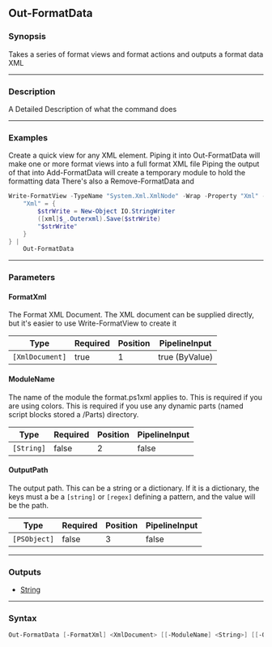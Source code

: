 Out-FormatData
--------------




### Synopsis
Takes a series of format views and format actions and outputs a format data XML



---


### Description

A Detailed Description of what the command does



---


### Examples
Create a quick view for any XML element.
Piping it into Out-FormatData will make one or more format views into a full format XML file
Piping the output of that into Add-FormatData will create a temporary module to hold the formatting data
There's also a Remove-FormatData and

```PowerShell
Write-FormatView -TypeName "System.Xml.XmlNode" -Wrap -Property "Xml" -VirtualProperty @{
    "Xml" = {
        $strWrite = New-Object IO.StringWriter
        ([xml]$_.Outerxml).Save($strWrite)
        "$strWrite"
    }
} |
    Out-FormatData
```


---


### Parameters
#### **FormatXml**

The Format XML Document.  The XML document can be supplied directly,
but it's easier to use Write-FormatView to create it






|Type           |Required|Position|PipelineInput |
|---------------|--------|--------|--------------|
|`[XmlDocument]`|true    |1       |true (ByValue)|



#### **ModuleName**

The name of the module the format.ps1xml applies to.
This is required if you are using colors.
This is required if you use any dynamic parts (named script blocks stored a /Parts) directory.






|Type      |Required|Position|PipelineInput|
|----------|--------|--------|-------------|
|`[String]`|false   |2       |false        |



#### **OutputPath**

The output path.
This can be a string or a dictionary.
If it is a dictionary, the keys must a be a `[string]` or `[regex]` defining a pattern, and the value will be the path.






|Type        |Required|Position|PipelineInput|
|------------|--------|--------|-------------|
|`[PSObject]`|false   |3       |false        |





---


### Outputs
* [String](https://learn.microsoft.com/en-us/dotnet/api/System.String)






---


### Syntax
```PowerShell
Out-FormatData [-FormatXml] <XmlDocument> [[-ModuleName] <String>] [[-OutputPath] <PSObject>] [<CommonParameters>]
```
